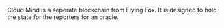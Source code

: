Cloud Mind is a seperate blockchain from Flying Fox. It is designed to hold the state for the reporters for an oracle.
